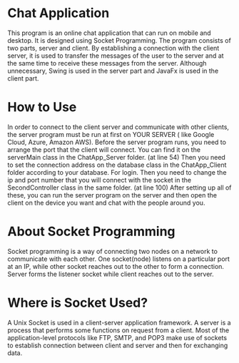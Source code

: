 # Chat Application
 This program is an online chat application that can run on mobile and desktop. It is designed using Socket Programming. 
 The program consists of two parts, server and client. By establishing a connection with the client server, it is used to transfer the messages of the user to the server and at the same time to receive these messages from the server. Although unnecessary, Swing is used in the server part and JavaFx is used in the client part.
# How to Use
In order to connect to the client server and communicate with other clients, the server program must be run at first on YOUR SERVER ( like Google Cloud, Azure, Amazon AWS).
Before the server program runs, you need to arrange the port that the client will connect. You can find it on the serverMain class in the ChatApp_Server folder. (at line 54)
Then you need to set the connection address on the database class in the ChatApp_Client folder according to your database. For login.
Then you need to change the ip and port number that you will connect with the socket in the SecondController class in the same folder. (at line 100)
After setting up all of these, you can run the server program on the server and then open the client on the device you want and chat with the people around you.

# About Socket Programming
Socket programming is a way of connecting two nodes on a network to communicate with each other. One socket(node) listens on a particular port at an IP, while other socket reaches out to the other to form a connection. Server forms the listener socket while client reaches out to the server.

# Where is Socket Used?
A Unix Socket is used in a client-server application framework. A server is a process that performs some functions on request from a client. Most of the application-level protocols like FTP, SMTP, and POP3 make use of sockets to establish connection between client and server and then for exchanging data.
